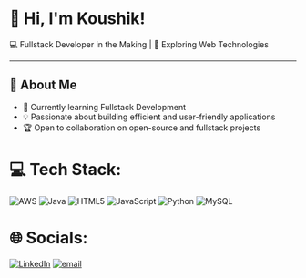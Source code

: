 # 👋 Hi, I'm Koushik!  
💻 Fullstack Developer in the Making | 🚀 Exploring Web Technologies  

---

## 🌟 About Me  
- 🌱 Currently learning Fullstack Development  
- 💡 Passionate about building efficient and user-friendly applications  
- 🏆 Open to collaboration on open-source and fullstack projects

# 💻 Tech Stack:
![AWS](https://img.shields.io/badge/AWS-%23FF9900.svg?style=for-the-badge&logo=amazon-aws&logoColor=white) ![Java](https://img.shields.io/badge/java-%23ED8B00.svg?style=for-the-badge&logo=openjdk&logoColor=white) ![HTML5](https://img.shields.io/badge/html5-%23E34F26.svg?style=for-the-badge&logo=html5&logoColor=white) ![JavaScript](https://img.shields.io/badge/javascript-%23323330.svg?style=for-the-badge&logo=javascript&logoColor=%23F7DF1E) ![Python](https://img.shields.io/badge/python-3670A0?style=for-the-badge&logo=python&logoColor=ffdd54) ![MySQL](https://img.shields.io/badge/mysql-4479A1.svg?style=for-the-badge&logo=mysql&logoColor=white)


# 🌐 Socials:
[![LinkedIn](https://img.shields.io/badge/LinkedIn-%230077B5.svg?logo=linkedin&logoColor=white)](https://linkedin.com/in/Eshwar_koushik) [![email](https://img.shields.io/badge/Email-D14836?logo=gmail&logoColor=white)](mailto:koushikgadirajueshwar@gmail.com) 
